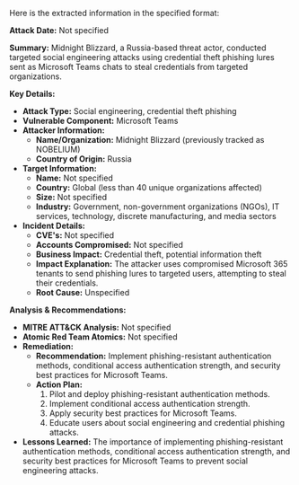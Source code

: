 Here is the extracted information in the specified format:

**Attack Date:** Not specified

**Summary:** Midnight Blizzard, a Russia-based threat actor, conducted targeted social engineering attacks using credential theft phishing lures sent as Microsoft Teams chats to steal credentials from targeted organizations.

**Key Details:**

* **Attack Type:** Social engineering, credential theft phishing
* **Vulnerable Component:** Microsoft Teams
* **Attacker Information:**
	+ **Name/Organization:** Midnight Blizzard (previously tracked as NOBELIUM)
	+ **Country of Origin:** Russia
* **Target Information:**
	+ **Name:** Not specified
	+ **Country:** Global (less than 40 unique organizations affected)
	+ **Size:** Not specified
	+ **Industry:** Government, non-government organizations (NGOs), IT services, technology, discrete manufacturing, and media sectors
* **Incident Details:**
	+ **CVE's:** Not specified
	+ **Accounts Compromised:** Not specified
	+ **Business Impact:** Credential theft, potential information theft
	+ **Impact Explanation:** The attacker uses compromised Microsoft 365 tenants to send phishing lures to targeted users, attempting to steal their credentials.
	+ **Root Cause:** Unspecified

**Analysis & Recommendations:**

* **MITRE ATT&CK Analysis:** Not specified
* **Atomic Red Team Atomics:** Not specified
* **Remediation:**
	+ **Recommendation:** Implement phishing-resistant authentication methods, conditional access authentication strength, and security best practices for Microsoft Teams.
	+ **Action Plan:**
		1. Pilot and deploy phishing-resistant authentication methods.
		2. Implement conditional access authentication strength.
		3. Apply security best practices for Microsoft Teams.
		4. Educate users about social engineering and credential phishing attacks.
* **Lessons Learned:** The importance of implementing phishing-resistant authentication methods, conditional access authentication strength, and security best practices for Microsoft Teams to prevent social engineering attacks.
